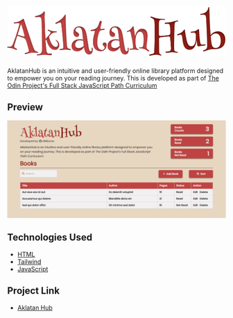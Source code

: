 # ![](/public/assets/logo/AklatanHub-logo.svg)

AklatanHub is an intuitive and user-friendly online library platform designed to empower you on your reading journey. This is developed as part of [The Odin Project's Full Stack JavaScript Path Curriculum](https://www.theodinproject.com/lessons/node-path-javascript-library)

## Preview
![](./public/assets/preview/sample.png)

## Technologies Used

- [HTML](https://developer.mozilla.org/en-US/docs/Web/HTML)
- [Tailwind](https://tailwindcss.com/)
- [JavaScript](https://developer.mozilla.org/en-US/docs/Web/JavaScript)


## Project Link
- [Aklatan Hub](https://library-app-azure.vercel.app/)